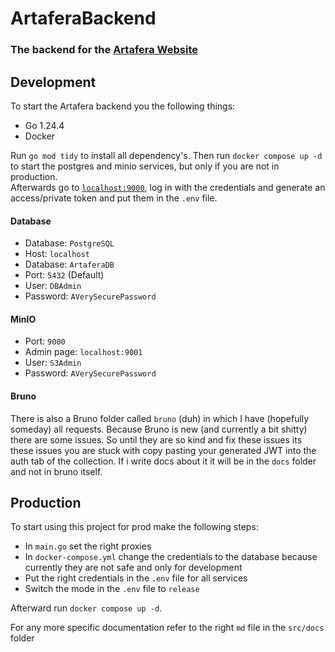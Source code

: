 # ArtaferaBackend

### The backend for the <a href="https://wwww.Artafera.ch">Artafera Website</a>

## Development

To start the Artafera backend you the following things:

- Go 1.24.4
- Docker

Run `go mod tidy` to install all dependency's. Then run `docker compose up -d` to start the postgres and minio services, but only if you are not in production. <br>
Afterwards go to <a href="localhost:9000">`localhost:9000`</a>, log in with the credentials and generate an access/private token and put them in the `.env` file.

#### Database
- Database: `PostgreSQL`
- Host: `localhost`
- Database: `ArtaferaDB`
- Port: `5432` (Default)
- User: `DBAdmin`
- Password: `AVerySecurePassword`

#### MinIO
- Port: `9000`
- Admin page: `localhost:9001`
- User: `S3Admin`
- Password: `AVerySecurePassword`

#### Bruno
There is also a Bruno folder called `bruno` (duh) in which I have (hopefully someday) all requests. Because Bruno is new (and currently a bit shitty) there are some issues. So until they are so kind and fix these issues its these issues you are stuck with copy pasting your generated JWT into the auth tab of the collection. If i write docs about it it will be in the `docs` folder and not in bruno itself.

## Production

To start using this project for prod make the following steps:
- In `main.go` set the right proxies
- In `docker-compose.yml` change the credentials to the database because currently they are not safe and only for development
- Put the right credentials in the `.env` file for all services 
- Switch the mode in the `.env` file to `release`

Afterward run `docker compose up -d`. 

For any more specific documentation refer to the right `md` file in the `src/docs` folder